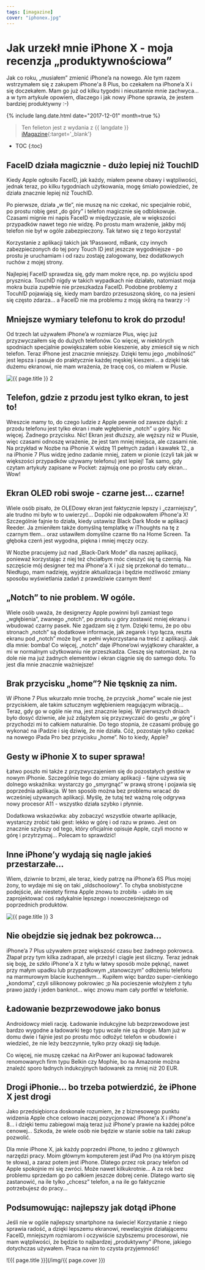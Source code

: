 ```yaml
---
tags: [imagazine]
cover: "iphonex.jpg"
---
```


# Jak urzekł mnie iPhone X - moja recenzja „produktywnościowa”

Jak co roku, „musiałem” zmienić iPhone’a na nowego. Ale tym razem wstrzymałem się z zakupem iPhone'a 8 Plus, bo czekałem na iPhone’a X i się doczekałem. Mam go już od kilku tygodni i nieustannie mnie zachwyca... a w tym artykule opowiem, dlaczego i jak nowy iPhone sprawia, że jestem bardziej produktywny :-)

<!--More-->

{% include lang.date.html date="2017-12-01" month=true %}

> Ten felieton jest z wydania z {{ langdate }} [iMagazine](https://imagazine.pl){:target='_blank'}

* TOC
{:toc}

## FaceID działa magicznie - dużo lepiej niż TouchID

Kiedy Apple ogłosiło FaceID, jak każdy, miałem pewne obawy i wątpliwości, jednak teraz, po kilku tygodniach użytkowania, mogę śmiało powiedzieć, że działa znacznie lepiej niż TouchID.

Po pierwsze, działa „w tle”, nie muszę na nic czekać, nic specjalnie robić, po prostu robię gest „do góry” i telefon magicznie się odblokowuje. Czasami mignie mi napis FaceID w międzyczasie, ale w większości przypadków nawet tego nie widzę. Po prostu mam wrażenie, jakby mój telefon nie był w ogóle zabezpieczony. Tak łatwo się z tego korzysta!

Korzystanie z aplikacji takich jak 1Password, mBank, czy innych zabezpieczonych do tej pory Touch ID jest jeszcze wygodniejsze - po prostu je uruchamiam i od razu zostaję zalogowany, bez dodatkowych ruchów z mojej strony.

Najlepiej FaceID sprawdza się, gdy mam mokre ręce, np. po wyjściu spod prysznica. TouchID nigdy w takich wypadkach nie działało, natomiast moja mokra buzia zupełnie nie przeszkadza FaceID. Podobne problemy z TocuhID pojawiają się, kiedy mam bardzo przesuszoną skórę, co na jesieni się często zdarza... a FaceID nie ma problemu z moją skórą na twarzy :-)

## Mniejsze wymiary telefonu to krok do przodu!

Od trzech lat używałem iPhone’a w rozmiarze Plus, więc już przyzwyczaiłem się do dużych telefonów. Co więcej, w niektórych spodniach specjalnie powiększałem sobie kieszenie, aby zmieścił się w nich telefon. Teraz iPhone jest znacznie mniejszy. Dzięki temu jego „mobilność” jest lepsza i pasuje do praktycznie każdej męskiej kieszeni... a dzięki tak dużemu ekranowi, nie mam wrażenia, że tracę coś, co miałem w Plusie.

![{{ page.title }} 2](/img/iphonex2.jpg)

## Telefon, gdzie z przodu jest tylko ekran, to jest to!

Wreszcie mamy to, do czego ludzie z Apple pewnie od zawsze dążyli: z przodu telefonu jest tylko ekran i małe wgłębienie „notch” u góry. Nic więcej. Żadnego przycisku. Nic! Ekran jest dłuższy, ale węższy niż w Plusie, więc czasami odnoszę wrażenie, że jest tam mniej miejsca, ale czasami nie. Na przykład w Nozbe na iPhonie X widzę 11 pełnych zadań i kawałek 12., a na iPhonie 7 Plus widzę jedno zadanie mniej, zatem w pionie (czyli tak jak w większości przypadków używamy telefonu) jest lepiej! Tak samo, gdy czytam artykuły zapisane w Pocket: zajmują one po prostu cały ekran... Wow!

## Ekran OLED robi swoje - czarne jest... czarne!

Wiele osób pisało, że OLEDowy ekran jest faktycznie lepszy i „czarniejszy”, ale trudno mi było w to uwierzyć... Dopóki nie odpakowałem iPhone'a X! Szczególnie fajnie to działa, kiedy ustawisz Black Dark Mode w aplikacji Reeder. Ja zmieniłem także domyślną templatkę w iThoughts na tę z czarnym tłem... oraz ustawiłem domyślne czarne tło na Home Screen. Ta głęboka czerń jest wygodna, piękna i mniej męczy oczy.

W Nozbe pracujemy już nad „Black-Dark Mode” dla naszej aplikacji, ponieważ korzystając z niej też chciałbym móc cieszyć się tą czernią. Na szczęście mój designer też ma iPhone'a X i już się przekonał do tematu... Niedługo, mam nadzieję, wyjdzie aktualizacja i będzie możliwość zmiany sposobu wyświetlania zadań z prawdziwie czarnym tłem!

## „Notch” to nie problem. W ogóle.

Wiele osób uważa, że designerzy Apple powinni byli zamiast tego „wgłębienia”, zwanego „notch”, po prostu u góry zostawić mniej ekranu i wbudować czarny pasek. Nie zgadzam się z tym. Dzięki temu, że po obu stronach „notch” są dodatkowe informacje, jak zegarek i typ łącza, reszta ekranu pod „notch” może być w pełni wykorzystana na treść z aplikacji. Jak dla mnie: bomba! Co więcej, „notch” daje iPhone’owi wyjątkowy charakter, a mi w normalnym użytkowaniu nie przeszkadza. Cieszę się natomiast, że na dole nie ma już żadnych elementów i ekran ciągnie się do samego dołu. To jest dla mnie znacznie ważniejsze!

## Brak przycisku „home”? Nie tęsknię za nim.

W iPhone 7 Plus wkurzało mnie trochę, że przycisk „home” wcale nie jest przyciskiem, ale takim sztucznym wgłębieniem reagującym wibracją... Teraz, gdy go w ogóle nie ma, jest znacznie lepiej. W pierwszych dniach było dosyć dziwnie, ale już zdążyłem się przyzwyczaić do gestu „w górę” i przychodzi mi to całkiem naturalnie. Do tego stopnia, że czasami próbuję go wykonać na iPadzie i się dziwię, że nie działa. Cóż, pozostaje tylko czekać na nowego iPada Pro bez przycisku „home”. No to kiedy, Apple?

## Gesty w iPhonie X to super sprawa!

Łatwo poszło mi także z przyzwyczajeniem się do pozostałych gestów w nowym iPhonie. Szczególnie tego do zmiany aplikacji - fajne używa się dolnego wskaźnika: wystarczy go „smyrgnąć” w prawą stronę i pojawia się poprzednia aplikacja. W ten sposób można bez problemu wracać do wcześniej używanych aplikacji. Myślę, że tutaj też ważną rolę odgrywa nowy procesor A11 - wszystko działa szybko i płynnie.

Dodatkowa wskazówka: aby zobaczyć wszystkie otwarte aplikacje, wystarczy zrobić taki gest: lekko w górę i od razu w prawo. Jest on znacznie szybszy od tego, który oficjalnie opisuje Apple, czyli mocno w górę i przytrzymaj... Polecam to sprawdzić!

## Inne iPhone’y wydają się nagle jakieś przestarzałe...

Wiem, dziwnie to brzmi, ale teraz, kiedy patrzę na iPhone’a 6S Plus mojej żony, to wydaje mi się on taki „oldschoolowy”. To chyba snobistyczne podejście, ale niestety firma Apple znowu to zrobiła - udało im się zaprojektować coś radykalnie lepszego i nowocześniejszego od poprzednich produktów.

![{{ page.title }} 3](/img/iphonex3.jpg)

## Nie obejdzie się jednak bez pokrowca...

iPhone’a 7 Plus używałem przez większość czasu bez żadnego pokrowca. Złapał przy tym kilka zadrapań, ale przeżył i ciągle jest śliczny. Teraz jednak się boję, że szkło iPhone'a X z tyłu w łatwy sposób może pęknąć, nawet przy małym upadku lub przypadkowym „stanowczym” odłożeniu telefonu na marmurowym blacie kuchennym... Kupiłem więc bardzo super-cienkiego „kondoma”, czyli silikonowy pokrowiec ;p Na pocieszenie włożyłem z tyłu prawo jazdy i jeden banknot... więc znowu mam cały portfel w telefonie.

## Ładowanie bezprzewodowe jako bonus

Androidowcy mieli rację. Ładowanie indukcyjne lub bezprzewodowe jest bardzo wygodne a ładowarki tego typu wcale nie są drogie. Mam już w domu dwie i fajnie jest po prostu móc odłożyć telefon w obudowie i wiedzieć, że nie leży bezczynnie, tylko przy okazji się ładuje.

Co więcej, nie muszę czekać na AirPower ani kupować ładowarek renomowanych firm typu Belkin czy Mophie, bo na Amazonie można znaleźć sporo ładnych indukcyjnych ładowarek za mniej niż 20 EUR.

## Drogi iPhonie... bo trzeba potwierdzić, że iPhone X jest drogi

Jako przedsiębiorca doskonale rozumiem, że z biznesowego punktu widzenia Apple chce celowo inaczej pozycjonować iPhone'a X i iPhone'a 8... i dzięki temu zabiegowi mają teraz już iPhone’y prawie na każdej półce cenowej...  Szkoda, że wiele osób nie będzie w stanie sobie na taki zakup pozwolić.

Dla mnie iPhone X, jak każdy poprzedni iPhone, to jedno z głównych narzędzi pracy. Moim głównym komputerem jest iPad Pro (na którym piszę te słowa), a zaraz potem jest iPhone. Dlatego przez rok pracy telefon od Apple spokojnie mi się zwróci. Może nawet kilkukrotnie... A za rok bez problemu sprzedam go po całkiem jeszcze dobrej cenie. Dlatego warto się zastanowić, na ile tylko „chcesz” telefon, a na ile go faktycznie potrzebujesz do pracy...

## Podsumowując: najlepszy jak dotąd iPhone 

Jeśli nie w ogóle najlepszy smartphone na świecie! Korzystanie z niego sprawia radość, a dzięki lepszemu ekranowi, rewelacyjnie działającemu FaceID, mniejszym rozmiarom i oczywiście szybszemu procesorowi, nie mam wątpliwości, że będzie to najbardzej „produktywny” iPhone, jakiego dotychczas używałem. Praca na nim to czysta przyjemność!

![{{ page.title }}](/img/{{ page.cover }})

[n]: https://nozbe.com/